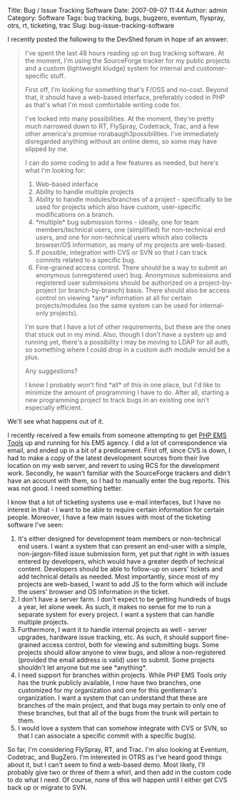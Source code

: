 Title: Bug / Issue Tracking Software
Date: 2007-09-07 11:44
Author: admin
Category: Software
Tags: bug tracking, bugs, bugzero, eventum, flyspray, otrs, rt, ticketing, trac
Slug: bug-issue-tracking-software

I recently posted the following to the DevShed forum in hope of an
answer:

> I've spent the last 48 hours reading up on bug
> tracking software. At the moment, I'm using the SourceForge tracker for
> my public projects and a custom (lightweight kludge) system for internal
> and customer-specific stuff.
> 
> First off, I'm looking for something that's F/OSS and no-cost. Beyond
> that, it should have a web-based interface, preferably coded in PHP as
> that's what I'm most comfortable writing code for.
> 
> I've looked into many possibilities. At the moment, they're pretty much
> narrowed down to RT, FlySpray, Codetrack, Trac, and a few other
> america's promise rorabaugh3possibilities. I've immediately disregarded
> anything without an online demo, so some may have slipped by me.
> 
> I can do some coding to add a few features as needed, but here's what
> I'm looking for:
> 
> 1) Web-based interface
> 2) Ability to handle multiple projects
> 3) Ability to handle modules/branches of a project - specifically to be
> used for projects which also have custom, user-specific modifications on
> a branch.
> 4) \*multiple\* bug submission forms - ideally, one for team
> members/technical users, one (simplified) for non-technical end users,
> and one for non-technical users which also collects browser/OS
> information, as many of my projects are web-based.
> 5) If possible, integration with CVS or SVN so that I can track commits
> related to a specific bug.
> 6) Fine-grained access control. There should be a way to submit an
> anonymous (unregistered user) bug. Anonymous submissions and registered
> user submissions should be authorized on a project-by-project (or
> branch-by-branch) basis. There should also be access control on viewing
> \*any\* information at all for certain projects/modules (so the same
> system can be used for internal-only projects).
> 
> I'm sure that I have a lot of other requirements, but these are the ones
> that stuck out in my mind. Also, though I don't have a system up and
> running yet, there's a possibility I may be moving to LDAP for all auth,
> so something where I could drop in a custom auth module would be a plus.
> 
> Any suggestions?
> 
> I know I probably won't find \*all\* of this in one place, but I'd like
> to minimize the amount of programming I have to do. After all, starting
> a new programming project to track bugs in an existing one isn't
> especially efficient.

We'll see what happens out of it.

I recently received a few emails from someone attempting to get [PHP EMS
Tools](http://www.php-ems-tools.com) up and running for his EMS agency.
I did a lot of correspondence via email, and ended up in a bit of a
predicament. First off, since CVS is down, I had to make a copy of the
latest development sources from their live location on my web server,
and revert to using RCS for the development work. Secondly, he wasn't
familiar with the SourceForge trackers and didn't have an account with
them, so I had to manually enter the bug reports. This was not good. I
need something better.

I know that a lot of ticketing systems use e-mail interfaces, but I have
no interest in that - I want to be able to require certain information
for certain people. Moreover, I have a few main issues with most of the
ticketing software I've seen:

1.  It's either designed for development team members or non-technical
    end users. I want a system that can present an end-user with a
    simple, non-jargon-filled issue submission form, yet put that right
    in with issues entered by developers, which would have a greater
    depth of technical content. Developers should be able to follow-up
    on users' tickets and add technical details as needed. Most
    importantly, since most of my projects are web-based, I want to add
    JS to the form which will include the users' browser and OS
    information in the ticket.
2.  I don't have a server farm. I don't expect to be getting hundreds of
    bugs a year, let alone week. As such, it makes no sense for me to
    run a separate system for every project. I want a system that can
    handle multiple projects.
3.  Furthermore, I want it to handle internal projects as well - server
    upgrades, hardware issue tracking, etc. As such, it should support
    fine-grained access control, both for viewing and submitting bugs.
    Some projects should allow anyone to view bugs, and allow a
    non-registered (provided the email address is valid) user to submit.
    Some projects shouldn't let anyone but me see \*anything\*.
4.  I need support for branches within projects. While PHP EMS Tools
    only has the trunk publicly available, I now have two branches, one
    customized for my organization and one for this gentleman's
    organization. I want a system that can understand that these are
    branches of the main project, and that bugs may pertain to only one
    of these branches, but that all of the bugs from the trunk will
    pertain to them.
5.  I would love a system that can somehow integrate with CVS or SVN, so
    that I can associate a specific commit with a specific bug(s).

So far, I'm considering FlySpray, RT, and Trac. I'm also looking at
Eventum, Codetrac, and BugZero. I'm interested in OTRS as I've heard
good things about it, but I can't seem to find a web-based demo. Most
likely, I'll probably give two or three of them a whirl, and then add in
the custom code to do what I need. Of course, none of this will happen
until I either get CVS back up or migrate to SVN.
